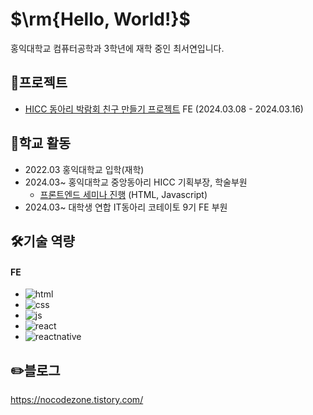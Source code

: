 <h1>$\rm{Hello, World!}$</h1>
홍익대학교 컴퓨터공학과 3학년에 재학 중인 최서연입니다.

## 🌟프로젝트
- [HICC 동아리 박람회 친구 만들기 프로젝트](https://github.com/yooooonshine/HongikClubFairProject) FE (2024.03.08 - 2024.03.16)

## 🏫학교 활동
- 2022.03 홍익대학교 입학(재학)
- 2024.03~ 홍익대학교 중앙동아리 HICC 기획부장, 학술부원
  - [프론트엔드 세미나 진행](https://www.youtube.com/watch?v=9LEFdZ8mt3c&list=PLRIm_uMh2qM7KlDVDN90Mpk6_6ijBt6HZ) (HTML, Javascript)
- 2024.03~ 대학생 연합 IT동아리 코테이토 9기 FE 부원

## 🛠️기술 역량
#### FE
- ![html](https://img.shields.io/badge/HTML5-E34F26?style=for-the-badge&logo=html5&logoColor=white)
- ![css](https://img.shields.io/badge/CSS-239120?&style=for-the-badge&logo=css3&logoColor=white)
- ![js](https://img.shields.io/badge/JavaScript-F7DF1E?style=for-the-badge&logo=JavaScript&logoColor=white)
- ![react](https://img.shields.io/badge/React-20232A?style=for-the-badge&logo=react&logoColor=61DAFB)
- ![reactnative](https://img.shields.io/badge/ReactNative-61DAFB?style=for-the-badge&logo=react&logoColor=black)

## ✏️블로그
https://nocodezone.tistory.com/
